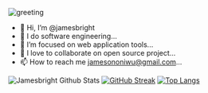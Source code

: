 
![greeting](https://camo.githubusercontent.com/b40aa6e0a49e00065a11b3773f9f4d7098be2fed4da538a0a32abb74992a7869/68747470733a2f2f726973686176616e616e642e6769746875622e696f2f7374617469632f696d616765732f6772656574696e67732e676966)
- 👋 Hi, I’m @jamesbright
- 👀 I do software engineering...
- 🌱 I’m focused on web application tools...
- 💞️ I love to collaborate on open source project...
- 📫 How to reach me jamesononiwu@gmail.com...

![Jamesbright Github Stats](https://github-readme-stats.vercel.app/api?username=jamesbright&show_icons=true&theme=radical)
[![GitHub Streak](http://github-readme-streak-stats.herokuapp.com?user=jamesbright&theme=ocean-dark)](https://git.io/streak-stats)
[![Top Langs](https://github-readme-stats.vercel.app/api/top-langs/?username=jamesbright&hide_progress=true&theme=radical)](https://github.com/anuraghazra/github-readme-stats)
<!---
jamesbright/jamesbright is a ✨ special ✨ repository because its `README.md` (this file) appears on your GitHub profile.
You can click the Preview link to take a look at your changes.
--->
